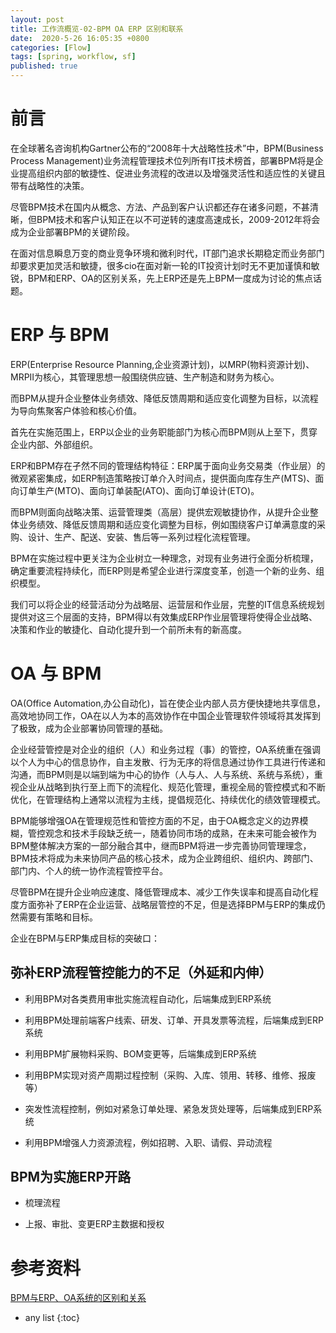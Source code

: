 ```yaml
---
layout: post
title: 工作流概览-02-BPM OA ERP 区别和联系
date:  2020-5-26 16:05:35 +0800
categories: [Flow]
tags: [spring, workflow, sf]
published: true
---
```


# 前言

在全球著名咨询机构Gartner公布的“2008年十大战略性技术”中，BPM(Business Process Management)业务流程管理技术位列所有IT技术榜首，部署BPM将是企业提高组织内部的敏捷性、促进业务流程的改进以及增强灵活性和适应性的关键且带有战略性的决策。

尽管BPM技术在国内从概念、方法、产品到客户认识都还存在诸多问题，不甚清晰，但BPM技术和客户认知正在以不可逆转的速度高速成长，2009-2012年将会成为企业部署BPM的关键阶段。

在面对信息瞬息万变的商业竞争环境和微利时代，IT部门追求长期稳定而业务部门却要求更加灵活和敏捷，很多cio在面对新一轮的IT投资计划时无不更加谨慎和敏锐，BPM和ERP、OA的区别关系，先上ERP还是先上BPM一度成为讨论的焦点话题。 

# ERP 与 BPM

ERP(Enterprise Resource Planning,企业资源计划)，以MRP(物料资源计划)、MRPII为核心，其管理思想一般围绕供应链、生产制造和财务为核心。

而BPM从提升企业整体业务绩效、降低反馈周期和适应变化调整为目标，以流程为导向焦聚客户体验和核心价值。

首先在实施范围上，ERP以企业的业务职能部门为核心而BPM则从上至下，贯穿企业内部、外部组织。

ERP和BPM存在孑然不同的管理结构特征：ERP属于面向业务交易类（作业层）的微观紧密集成，如ERP制造策略按订单介入时间点，提供面向库存生产(MTS)、面向订单生产(MTO)、面向订单装配(ATO)、面向订单设计(ETO)。

而BPM则面向战略决策、运营管理类（高层）提供宏观敏捷协作，从提升企业整体业务绩效、降低反馈周期和适应变化调整为目标，例如围绕客户订单满意度的采购、设计、生产、配送、安装、售后等一系列过程化流程管理。

BPM在实施过程中更关注为企业树立一种理念，对现有业务进行全面分析梳理，确定重要流程持续化，而ERP则是希望企业进行深度变革，创造一个新的业务、组织模型。

我们可以将企业的经营活动分为战略层、运营层和作业层，完整的IT信息系统规划提供对这三个层面的支持，BPM得以有效集成ERP作业层管理将使得企业战略、决策和作业的敏捷化、自动化提升到一个前所未有的新高度。

# OA 与 BPM

OA(Office Automation,办公自动化)，旨在使企业内部人员方便快捷地共享信息，高效地协同工作，OA在以人为本的高效协作在中国企业管理软件领域将其发挥到了极致，成为企业部署协同管理的基础。

企业经营管控是对企业的组织（人）和业务过程（事）的管控，OA系统重在强调以个人为中心的信息协作，自主发散、行为无序的将信息通过协作工具进行传递和沟通，而BPM则是以端到端为中心的协作（人与人、人与系统、系统与系统），重视企业从战略到执行至上而下的流程化、规范化管理，重视全局的管控模式和不断优化，在管理结构上通常以流程为主线，提倡规范化、持续优化的绩效管理模式。

BPM能够增强OA在管理规范性和管控方面的不足，由于OA概念定义的边界模糊，管控观念和技术手段缺乏统一，随着协同市场的成熟，在未来可能会被作为BPM整体解决方案的一部分融合其中，继而BPM将进一步完善协同管理理念，BPM技术将成为未来协同产品的核心技术，成为企业跨组织、组织内、跨部门、部门内、个人的统一协作流程管控平台。 

尽管BPM在提升企业响应速度、降低管理成本、减少工作失误率和提高自动化程度方面弥补了ERP在企业运营、战略层管控的不足，但是选择BPM与ERP的集成仍然需要有策略和目标。

企业在BPM与ERP集成目标的突破口： 

## 弥补ERP流程管控能力的不足（外延和内伸） 

- 利用BPM对各类费用审批实施流程自动化，后端集成到ERP系统 

- 利用BPM处理前端客户线索、研发、订单、开具发票等流程，后端集成到ERP系统 

- 利用BPM扩展物料采购、BOM变更等，后端集成到ERP系统 

- 利用BPM实现对资产周期过程控制（采购、入库、领用、转移、维修、报废等） 

- 突发性流程控制，例如对紧急订单处理、紧急发货处理等，后端集成到ERP系统 

- 利用BPM增强人力资源流程，例如招聘、入职、请假、异动流程 

## BPM为实施ERP开路 

- 梳理流程 

- 上报、审批、变更ERP主数据和授权

# 参考资料

[BPM与ERP、OA系统的区别和关系](https://www.cnblogs.com/sap-ronny/articles/8295207.html)

* any list
{:toc}